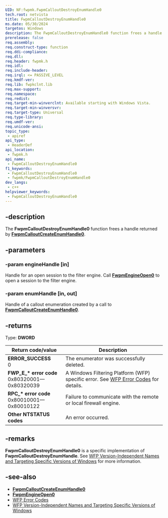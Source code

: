 ```yaml
---
UID: NF:fwpmk.FwpmCalloutDestroyEnumHandle0
tech.root: netvista
title: FwpmCalloutDestroyEnumHandle0
ms.date: 05/30/2024
targetos: Windows
description: The FwpmCalloutDestroyEnumHandle0 function frees a handle returned by FwpmCalloutCreateEnumHandle0.
prerelease: false
req.assembly: 
req.construct-type: function
req.ddi-compliance: 
req.dll: 
req.header: fwpmk.h
req.idl: 
req.include-header: 
req.irql: <= PASSIVE_LEVEL
req.kmdf-ver: 
req.lib: fwpkclnt.lib
req.max-support: 
req.namespace: 
req.redist: 
req.target-min-winverclnt: Available starting with Windows Vista.
req.target-min-winversvr: 
req.target-type: Universal
req.type-library: 
req.umdf-ver: 
req.unicode-ansi: 
topic_type:
 - apiref
api_type:
 - HeaderDef
api_location:
 - fwpmk.h
api_name:
 - FwpmCalloutDestroyEnumHandle0
f1_keywords:
 - FwpmCalloutDestroyEnumHandle0
 - fwpmk/FwpmCalloutDestroyEnumHandle0
dev_langs:
 - c++
helpviewer_keywords:
 - FwpmCalloutDestroyEnumHandle0
---
```


## -description

The **FwpmCalloutDestroyEnumHandle0** function frees a handle returned by **[FwpmCalloutCreateEnumHandle0](nf-fwpmk-fwpmcalloutcreateenumhandle0.md)**.

## -parameters

### -param engineHandle [in]

Handle for an open session to the filter engine. Call **[FwpmEngineOpen0](nf-fwpmk-fwpmengineopen0.md)** to open a session to the filter engine.

### -param enumHandle [in, out]

Handle of a callout enumeration created by a call to **[FwpmCalloutCreateEnumHandle0](nf-fwpmk-fwpmcalloutcreateenumhandle0.md)**.

## -returns

Type: **DWORD**

| Return code/value | Description |
| --- | --- |
| **ERROR_SUCCESS**<br>0 | The enumerator was successfully deleted. |
| **FWP_E_\* error code**<br>0x80320001—0x80320039 | A Windows Filtering Platform (WFP) specific error. See [WFP Error Codes](/windows/win32/fwp/wfp-error-codes) for details. |
| **RPC_\* error code**<br>0x80010001—0x80010122 | Failure to communicate with the remote or local firewall engine. |
| **Other NTSTATUS codes** | An error occurred. |

## -remarks

**FwpmCalloutDestroyEnumHandle0** is a specific implementation of **FwpmCalloutDestroyEnumHandle**. See [WFP Version-Independent Names and Targeting Specific Versions of Windows](/windows/desktop/FWP/wfp-version-independent-names-and-targeting-specific-versions-of-windows) for more information.

## -see-also

- **[FwpmCalloutCreateEnumHandle0](nf-fwpmk-fwpmcalloutcreateenumhandle0.md)**
- **[FwpmEngineOpen0](nf-fwpmk-fwpmengineopen0.md)**
- [WFP Error Codes](/windows/win32/fwp/wfp-error-codes)
- [WFP Version-Independent Names and Targeting Specific Versions of Windows](/windows/desktop/FWP/wfp-version-independent-names-and-targeting-specific-versions-of-windows)
